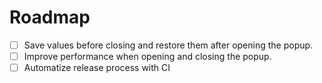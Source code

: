 # Roadmap

- [ ] Save values before closing and restore them after opening the popup.
- [ ] Improve performance when opening and closing the popup.
- [ ] Automatize release process with CI
